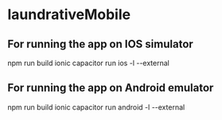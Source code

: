 # laundrativeMobile

## For running the app on IOS simulator

npm run build
ionic capacitor run ios -l --external

## For running the app on Android emulator

npm run build
ionic capacitor run android -l --external
